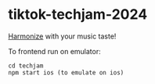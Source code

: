 # tiktok-techjam-2024

[Harmonize](https://harmonizeapp.com) with your music taste!

To frontend run on emulator:
```
cd techjam
npm start ios (to emulate on ios)
```
